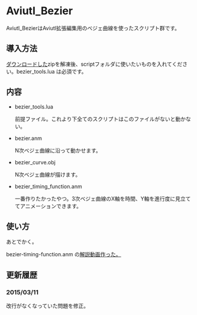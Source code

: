 # Aviutl_Bezier
Aviutl_BezierはAviutl拡張編集用のベジェ曲線を使ったスクリプト群です。
## 導入方法
[ダウンロードした](https://github.com/kotet/Aviutl_Bezier/archive/master.zip)zipを解凍後、scriptフォルダに使いたいものを入れてください。bezier_tools.lua は必須です。
## 内容
- bezier_tools.lua

  前提ファイル。これより下全てのスクリプトはこのファイルがないと動かない。

- bezier.anm

  N次ベジェ曲線に沿って動かせます。

- bezier_curve.obj

  N次ベジェ曲線が描けます。

- bezier_timing_function.anm

  一番作りたかったやつ。3次ベジェ曲線のX軸を時間、Y軸を進行度に見立ててアニメーションできます。

## 使い方

あとでかく。

bezier-timing-function.anm の[解説動画作った。](http://www.nicovideo.jp/watch/sm25752179)

## 更新履歴

### 2015/03/11

改行がなくなっていた問題を修正。